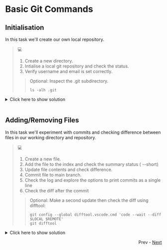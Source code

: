 # Basic Git Commands

## Initialisation

In this task we'll create our own local repository.

> :computer:
>
> 1. Create a new directory.
> 2. Intialise a local git repository and check the status.
> 3. Verify username and email is set correctly.
>
>> Optional: Inspect the .git subdirectory.
>>
>> ```console
>> ls -alh .git
>> ```

<details>
  <summary>Click here to show solution</summary>
  
  ```console
1.

  Create new Folder: mkdir demo_project
  Validate Status: Git status
2.

Initialise git repository: git init 
check status: git status

3.

Verify user/email is set: git config –list
  ```

</details>
<br>

## Adding/Removing Files

In this task we'll experiment with commits and checking difference between files in our working directory and repository.

> :computer:
>
> 1. Create a new file.
> 2. Add the file to the index and check the summary status ( --short)
> 3. Update file contents and check difference.
> 4. Commit file to main branch.
> 5. Check the log and explore the options to print commits as a single line
> 6. Check the diff after the commit
>
>> Optional: Make a second update then check the diff using difftool: <br>
>>
>> ```console
>> git config --global difftool.vscode.cmd 'code --wait --diff $LOCAL $REMOTE'
>> git difftool
>> ```

<details>
  <summary>Click here to show solution</summary>
  
  ```console
1.

  Create new Folder: touch example.txt
  Validate Status: git status
2.

  Add file: git add example.txt
  Check status: git status --short
3.

  Update file contents: echo “sample text”” >> example.txt
  Check difference: git diff
4.

  Commit file to main: git commit -am "Example Commit"
5.
  git log
  git log --help
  git log --oneline
  ```

</details>
<div align="right">

   Prev - [Next](git_two_tasks.md)
</div>
